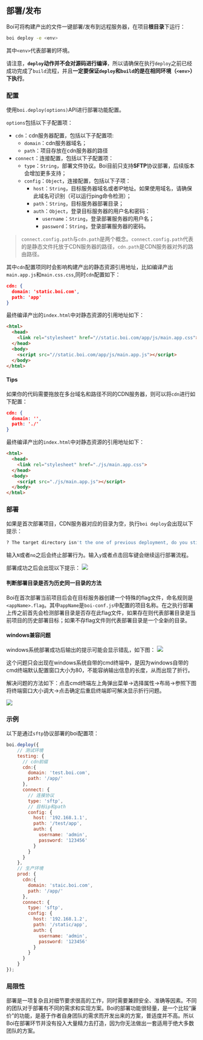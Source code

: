## 部署/发布

Boi可将构建产出的文件一键部署/发布到远程服务器，在项目**根目录**下运行：

```bash
boi deploy -e <env>
```

其中`<env>`代表部署的环境。

请注意，**`deploy`动作并不会对源码进行编译**，所以请确保在执行`deploy`之前已经成功完成了`build`流程，并且**一定要保证`deploy`和`build`的是在相同环境（`<env>`）下执行**。

### 配置

使用`boi.deploy(options)`API进行部署功能配置。

`options`包括以下子配置项：
* `cdn`：cdn服务器配置，包括以下子配置项:
    * `domain`：cdn服务器域名；
    * `path`：项目存放在cdn服务器的路径
* `connect`：连接配置，包括以下子配置项：
  * `type`：`String`，部署文件协议。Boi目前只支持**SFTP**协议部署，后续版本会增加更多支持；
  * `config`：`Object`，连接配置，包括以下子项：
    * `host`：`String`，目标服务器域名或者IP地址。如果使用域名，请确保此域名可识别（可以运行ping命令检测）；
    * `path`：`String`，目标服务器部署目录；
    * `auth`：`Object`，登录目标服务器的用户名和密码：
      * `username`：`String`，登录部署服务器的用户名；
      * `password`：`String`，登录部署服务器的密码。

> `connect.config.path`与`cdn.path`是两个概念。`connect.config.path`代表的是静态文件托放于CDN服务器的路径，`cdn.path`是CDN服务器对外的路由路径。

其中`cdn`配置项同时会影响构建产出的静态资源引用地址，比如编译产出`main.app.js`和`main.css.css`,同时`cdn`配置如下：
```json
cdn: {
  domain: 'static.boi.com',
  path: 'app'
}
```

最终编译产出的`index.html`中对静态资源的引用地址如下：
```html
<html>
  <head>
    <link rel="stylesheet" href="//static.boi.com/app/js/main.app.css">
  </head>
  <body>
    <script src="//static.boi.com/app/js/main.app.js"></script>
  </body>
</html>
```

#### Tips
如果你的代码需要拖放在多台域名和路径不同的CDN服务器，则可以将`cdn`进行如下配置：
```json
cdn: {
  domain: '',
  path: './'
}
```

最终编译产出的`index.html`中对静态资源的引用地址如下：
```html
<html>
  <head>
    <link rel="stylesheet" href="./js/main.app.css">
  </head>
  <body>
    <script src="./js/main.app.js"></script>
  </body>
</html>
```

### 部署
如果是首次部署项目，CDN服务器对应的目录为空，执行`boi deploy`会出现以下提示：
```bash
? The target directory isn't the one of previous deployment, do you still want to deploy your project?
```

输入`N`或者`no`之后会终止部署行为。输入`y`或者点击回车键会继续运行部署流程。

部署成功之后会出现以下提示：
![](./assets/deploy_suc.png)

#### 判断部署目录是否为历史同一目录的方法
Boi在首次部署当前项目后会在目标服务器创建一个特殊的flag文件，命名规则是`<appName>.flag`。其中`appName`是`boi-conf.js`中配置的项目名称。在之执行部署上传之前首先会检测部署目录是否存在此flag文件，如果存在则代表部署目录是当前项目的历史部署目标；如果不存flag文件则代表部署目录是一个全新的目录。

#### windows兼容问题
windows系统部署成功后输出的提示可能会显示错乱，如下图：
![](./assets/win-err.png)

这个问题只会出现在windows系统自带的cmd终端中，是因为windows自带的cmd终端默认配置窗口大小为80，不能容纳输出信息的长度，从而出现了折行。

解决问题的方法如下：点击cmd终端左上角弹出菜单->选择属性->布局->参照下图将终端窗口大小调大->点击确定后重启终端即可解决显示折行问题。

![](./assets/win-setting.png)

### 示例

以下是通过`sftp`协议部署的boi配置项：

```JavaScript
boi.deploy({
    // 测试环境
    testing: {
      // cdn前缀
      cdn:{
        domain: 'test.boi.com',
        path: '/app/'
      },
      connect: {
        // 连接协议
        type: 'sftp',
        // 目标ip和path
        config: {
          host: '192.168.1.1',
          path: '/test/app',
          auth: {
            username: 'admin',
            password: '123456'
          }
        }
      }
    },
    // 生产环境
    prod: {
      cdn:{
        domain: 'staic.boi.com',
        path: '/app/'
      },
      connect: {
        type: 'sftp',
        config: {
          host: '192.168.1.2',
          path: '/static/app',
          auth: {
            username: 'admin',
            password: '123456'
          }
        }
      }
    }
});
```

### 局限性
部署是一项复杂且对细节要求很高的工作，同时需要兼顾安全、准确等因素。不同的团队对于部署有不同的需求和实现方案。Boi的部署功能很轻量，是一个比较“廉价”的功能，是基于作者自身团队的需求而开发出来的方案，普适度并不高。所以Boi在部署环节并没有投入大量精力去打造，因为你无法做出一套适用于绝大多数团队的方案。